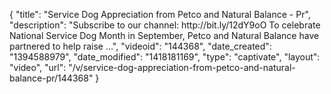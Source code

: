 {
    "title": "Service Dog Appreciation from Petco and Natural Balance - Pr",
    "description": "Subscribe to our channel: http:\/\/bit.ly\/12dY9oO To celebrate National Service Dog Month in September, Petco and Natural Balance have partnered to help raise ...",
    "videoid": "144368",
    "date_created": "1394588979",
    "date_modified": "1418181169",
    "type": "captivate",
    "layout": "video",
    "url": "\/v\/service-dog-appreciation-from-petco-and-natural-balance-pr\/144368"
}